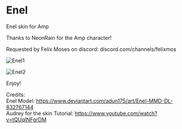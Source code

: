 # Enel
Enel skin for Amp

Thanks to NeonRain for the Amp character!

Requested by Felix Moses on discord: discord.com/channels/felixmos 

![Enel1](https://github.com/user-attachments/assets/038773a7-ba13-4733-b012-1ab79c0f87de)

![Enel2](https://github.com/user-attachments/assets/9ec28cf2-ca73-4517-af3b-22baa7a9ccb7)

Enjoy!

Credits: <br />
Enel Model: https://www.deviantart.com/adun175/art/Enel-MMD-DL-832767144 <br />
Audrey for the skin Tutorial: https://www.youtube.com/watch?v=tQUqlNFgrDM <br />
